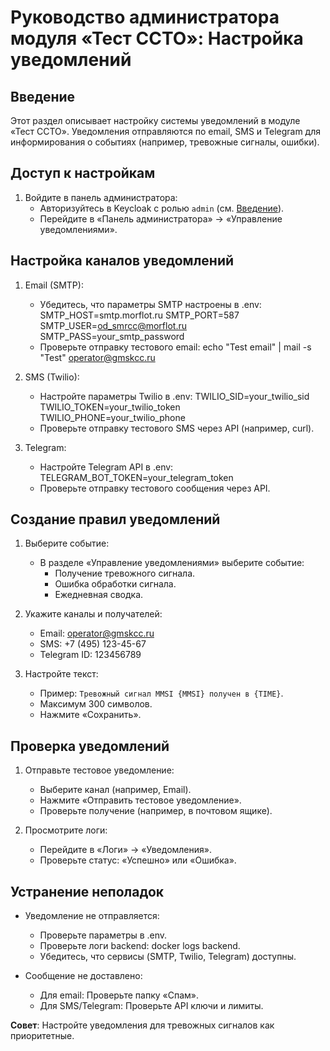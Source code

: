 # Руководство администратора модуля «Тест ССТО»: Настройка уведомлений

## Введение
Этот раздел описывает настройку системы уведомлений в модуле «Тест ССТО». Уведомления отправляются по email, SMS и Telegram для информирования о событиях (например, тревожные сигналы, ошибки).

## Доступ к настройкам
1. Войдите в панель администратора:
    - Авторизуйтесь в Keycloak с ролью `admin` (см. [Введение](#введение)).
    - Перейдите в «Панель администратора» → «Управление уведомлениями».

## Настройка каналов уведомлений
1. Email (SMTP):
    - Убедитесь, что параметры SMTP настроены в .env:
        SMTP_HOST=smtp.morflot.ru
        SMTP_PORT=587
        SMTP_USER=od_smrcc@morflot.ru
        SMTP_PASS=your_smtp_password
    - Проверьте отправку тестового email:
        echo "Test email" | mail -s "Test" operator@gmskcc.ru

2. SMS (Twilio):
    - Настройте параметры Twilio в .env:
        TWILIO_SID=your_twilio_sid
        TWILIO_TOKEN=your_twilio_token
        TWILIO_PHONE=your_twilio_phone
    - Проверьте отправку тестового SMS через API (например, curl).

3. Telegram:
    - Настройте Telegram API в .env:
        TELEGRAM_BOT_TOKEN=your_telegram_token
    - Проверьте отправку тестового сообщения через API.

## Создание правил уведомлений
1. Выберите событие:
    - В разделе «Управление уведомлениями» выберите событие:
        - Получение тревожного сигнала.
        - Ошибка обработки сигнала.
        - Ежедневная сводка.

2. Укажите каналы и получателей:
    - Email: operator@gmskcc.ru
    - SMS: +7 (495) 123-45-67
    - Telegram ID: 123456789

3. Настройте текст:
    - Пример: `Тревожный сигнал MMSI {MMSI} получен в {TIME}`.
    - Максимум 300 символов.
    - Нажмите «Сохранить».

## Проверка уведомлений
1. Отправьте тестовое уведомление:
    - Выберите канал (например, Email).
    - Нажмите «Отправить тестовое уведомление».
    - Проверьте получение (например, в почтовом ящике).

2. Просмотрите логи:
    - Перейдите в «Логи» → «Уведомления».
    - Проверьте статус: «Успешно» или «Ошибка».

## Устранение неполадок
- Уведомление не отправляется:
    - Проверьте параметры в .env.
    - Проверьте логи backend: docker logs backend.
    - Убедитесь, что сервисы (SMTP, Twilio, Telegram) доступны.

- Сообщение не доставлено:
    - Для email: Проверьте папку «Спам».
    - Для SMS/Telegram: Проверьте API ключи и лимиты.

**Совет**: Настройте уведомления для тревожных сигналов как приоритетные.
